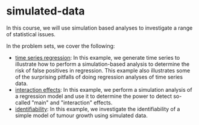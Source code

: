 # simulated-data
In this course, we will use simulation based analyses to investigate a range of statistical issues.

In the problem sets, we cover the following:

- [time series regression](problem_notebooks/time_series_regression.ipynb): In this example, we generate time series to illustrate how to perform a simulation-based analysis to determine the risk of false positives in regression. This example also illustrates some of the surprising pitfalls of doing regression analyses of time series data.
- [interaction effects](problem_notebooks/interaction_effects_power_analysis.ipynb): In this example, we perform a simulation analysis of a regression model and use it to determine the power to detect so-called "main" and "interaction" effects.
- [identifiability](problem_notebooks/identifiability.ipynb): In this example, we investigate the identifiability of a simple model of tumour growth using simulated data.
